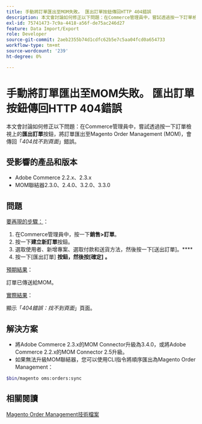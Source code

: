 ```yaml
---
title: 手動將訂單匯出至MOM失敗。 匯出訂單按鈕傳回HTTP 404錯誤
description: 本文會討論如何修正以下問題：在Commerce管理員中，嘗試透過按一下訂單檢視上的**匯出訂單**按鈕，將訂單匯出至Magento Order Management (MOM)，會傳回「*404找不到頁面*」錯誤。
exl-id: 75741473-7c9a-4418-a56f-de75ac246d27
feature: Data Import/Export
role: Developer
source-git-commit: 2aeb2355b74d1cdfc62b5e7c5aa04fcd0a654733
workflow-type: tm+mt
source-wordcount: '239'
ht-degree: 0%

---
```


# 手動將訂單匯出至MOM失敗。 匯出訂單按鈕傳回HTTP 404錯誤

本文會討論如何修正以下問題：在Commerce管理員中，嘗試透過按一下訂單檢視上的&#x200B;**匯出訂單**&#x200B;按鈕，將訂單匯出至Magento Order Management (MOM)，會傳回「*404找不到頁面*」錯誤。

## 受影響的產品和版本

* Adobe Commerce 2.2.x、2.3.x
* MOM聯結器2.3.0、2.4.0、3.2.0、3.3.0

## 問題

<u>要再現的步驟：</u>：

1. 在Commerce管理員中，按一下&#x200B;**銷售>訂單**。
1. 按一下&#x200B;**建立新訂單**&#x200B;按鈕。
1. 選取使用者、新增專案、選取付款和送貨方法，然後按一下[送出訂單]。****
1. 按一下[匯出訂單] **按鈕，然後按[確定]** **。**

<u>預期結果</u>：

訂單已傳送給MOM。

<u>實際結果</u>：

顯示「*404錯誤：找不到頁面*」頁面。

## 解決方案

* 將Adobe Commerce 2.3.x的MOM Connector升級為3.4.0，或將Adobe Commerce 2.2.x的MOM Connector 2.5升級。
* 如果無法升級MOM聯結器，您可以使用CLI指令將順序匯出為Magento Order Management：

```bash
$bin/magento oms:orders:sync
```

## 相關閱讀

[Magento Order Management技術檔案](https://commerce-docs.github.io/oms-documentation-archive/)
